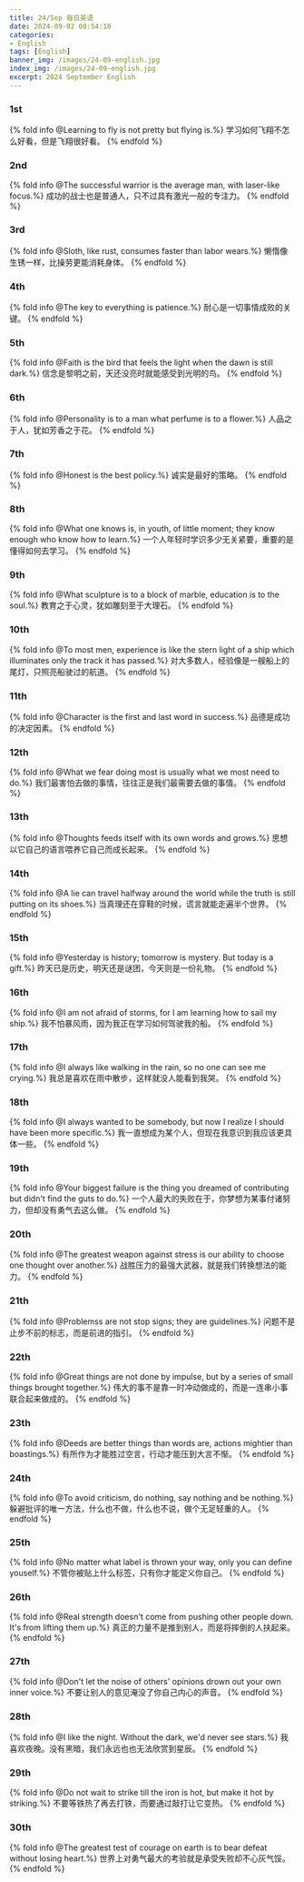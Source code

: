 ```yaml
---
title: 24/Sep 每日英语
date: 2024-09-02 08:54:10
categories:
- English
tags: [English]
banner_img: /images/24-09-english.jpg
index_img: /images/24-09-english.jpg
excerpt: 2024 September English
---
```


### 1st
{% fold info @Learning to fly is not pretty but flying is.%}
学习如何飞翔不怎么好看，但是飞翔很好看。
{% endfold %}

### 2nd
{% fold info @The successful warrior is the average man, with laser-like focus.%}
成功的战士也是普通人，只不过具有激光一般的专注力。
{% endfold %}

### 3rd
{% fold info @Sloth, like rust, consumes faster than labor wears.%}
懒惰像生锈一样，比操劳更能消耗身体。
{% endfold %}

### 4th
{% fold info @The key to everything is patience.%}
耐心是一切事情成败的关键。
{% endfold %}

### 5th
{% fold info @Faith is the bird that feels the light when the dawn is still dark.%}
信念是黎明之前，天还没亮时就能感受到光明的鸟。
{% endfold %}

### 6th
{% fold info @Personality is to a man what perfume is to a flower.%}
人品之于人，犹如芳香之于花。
{% endfold %}

### 7th
{% fold info @Honest is the best policy.%}
诚实是最好的策略。
{% endfold %}

### 8th
{% fold info @What one knows is, in youth, of little moment; they know enough who know how to learn.%}
一个人年轻时学识多少无关紧要，重要的是懂得如何去学习。
{% endfold %}

### 9th
{% fold info @What sculpture is to a block of marble, education is to the soul.%}
教育之于心灵，犹如雕刻至于大理石。
{% endfold %}

### 10th
{% fold info @To most men, experience is like the stern light of a ship which illuminates only the track it has passed.%}
对大多数人，经验像是一艘船上的尾灯，只照亮船驶过的航道。
{% endfold %}

### 11th
{% fold info @Character is the first and last word in success.%}
品德是成功的决定因素。
{% endfold %}

### 12th
{% fold info @What we fear doing most is usually what we most need to do.%}
我们最害怕去做的事情，往往正是我们最需要去做的事情。
{% endfold %}

### 13th
{% fold info @Thoughts feeds itself with its own words and grows.%}
思想以它自己的语言喂养它自己而成长起来。
{% endfold %}

### 14th
{% fold info @A lie can travel halfway around the world while the truth is still putting on its shoes.%}
当真理还在穿鞋的时候，谎言就能走遍半个世界。
{% endfold %}

### 15th
{% fold info @Yesterday is history; tomorrow is mystery. But today is a gift.%}
昨天已是历史，明天还是谜团，今天则是一份礼物。
{% endfold %}

### 16th
{% fold info @I am not afraid of storms, for I am learning how to sail my ship.%}
我不怕暴风雨，因为我正在学习如何驾驶我的船。
{% endfold %}

### 17th
{% fold info @I always like walking in the rain, so no one can see me crying.%}
我总是喜欢在雨中散步，这样就没人能看到我哭。
{% endfold %}

### 18th
{% fold info @I always wanted to be somebody, but now I realize I should have been more specific.%}
我一直想成为某个人，但现在我意识到我应该更具体一些。
{% endfold %}

### 19th
{% fold info @Your biggest failure is the thing you dreamed of contributing but didn't find the guts to do.%}
一个人最大的失败在于，你梦想为某事付诸努力，但却没有勇气去这么做。
{% endfold %}

### 20th
{% fold info @The greatest weapon against stress is our ability to choose one thought over another.%}
战胜压力的最强大武器，就是我们转换想法的能力。
{% endfold %}

### 21th
{% fold info @Problemss are not stop signs; they are guidelines.%}
问题不是止步不前的标志，而是前进的指引。
{% endfold %}

### 22th
{% fold info @Great things are not done by impulse, but by a series of small things brought together.%}
伟大的事不是靠一时冲动做成的，而是一连串小事联合起来做成的。
{% endfold %}

### 23th
{% fold info @Deeds are better things than words are, actions mightier than boastings.%}
有所作为才能胜过空言，行动才能压到大言不惭。
{% endfold %}

### 24th
{% fold info @To avoid criticism, do nothing, say nothing and be nothing.%}
躲避批评的唯一方法，什么也不做，什么也不说，做个无足轻重的人。
{% endfold %}

### 25th
{% fold info @No matter what label is thrown your way, only you can define youself.%}
不管你被贴上什么标签，只有你才能定义你自己。
{% endfold %}

### 26th
{% fold info @Real strength doesn't come from pushing other people down. It's from lifting them up.%}
真正的力量不是推到别人，而是将摔倒的人扶起来。
{% endfold %}

### 27th
{% fold info @Don't let the noise of others' opinions drown out your own inner voice.%}
不要让别人的意见淹没了你自己内心的声音。
{% endfold %}

### 28th
{% fold info @I like the night. Without the dark, we'd never see stars.%}
我喜欢夜晚。没有黑暗，我们永远也也无法欣赏到星辰。
{% endfold %}

### 29th
{% fold info @Do not wait to strike till the iron is hot, but make it hot by striking.%}
不要等铁热了再去打铁，而要通过敲打让它变热。
{% endfold %}

### 30th
{% fold info @The greatest test of courage on earth is to bear defeat without losing heart.%}
世界上对勇气最大的考验就是承受失败却不心灰气馁。
{% endfold %}


